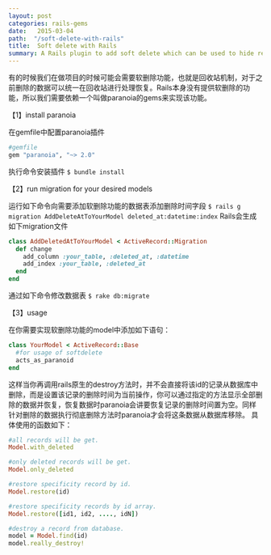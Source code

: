 ```yaml
---
layout: post
categories: rails-gems
date:   2015-03-04
path:  "/soft-delete-with-rails"
title:  Soft delete with Rails
summary: A Rails plugin to add soft delete which can be used to hide records instead of deleting them, making them recoverable later.
---
```

有的时候我们在做项目的时候可能会需要软删除功能，也就是回收站机制，对于之前删除的数据可以统一在回收站进行处理恢复。Rails本身没有提供软删除的功能，所以我们需要依赖一个叫做paranoia的gems来实现该功能。

【1】install paranoia

在gemfile中配置paranoia插件

```ruby
#gemfile
gem "paranoia", "~> 2.0"
```

执行命令安装插件
`$ bundle install`

【2】run migration for your desired models

运行如下命令向需要添加软删除功能的数据表添加删除时间字段
`$ rails g migration AddDeleteAtToYourModel deleted_at:datetime:index`
Rails会生成如下migration文件

```ruby
class AddDeletedAtToYourModel < ActiveRecord::Migration
  def change
    add_column :your_table, :deleted_at, :datetime
    add_index :your_table, :deleted_at
  end
end
```
通过如下命令修改数据表
`$ rake db:migrate`

【3】usage

在你需要实现软删除功能的model中添加如下语句：

```ruby
class YourModel < ActiveRecord::Base
  #for usage of softdelete
  acts_as_paranoid
end
```
这样当你再调用rails原生的destroy方法时，并不会直接将该id的记录从数据库中删除，而是设置该记录的删除时间为当前操作，你可以通过指定的方法显示全部删除的数据并恢复，恢复数据时paranoia会讲要恢复记录的删除时间置为空。同样针对删除的数据执行彻底删除方法时paranoia才会将这条数据从数据库移除。
具体使用的函数如下：

```ruby
#all records will be get.
Model.with_deleted

#only deleted records will be get.
Model.only_deleted

#restore specificity record by id.
Model.restore(id)

#restore specificity records by id array.
Model.restore([id1, id2, ...., idN])

#destroy a record from database.
model = Model.find(id)
model.really_destroy!

```
